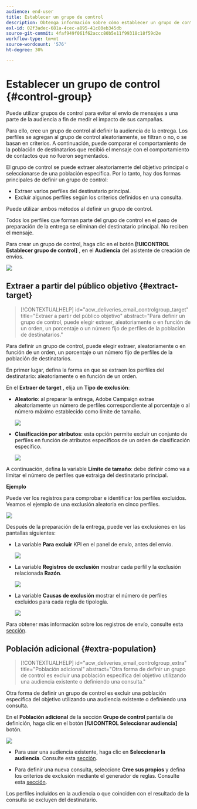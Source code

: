 ```yaml
---
audience: end-user
title: Establecer un grupo de control
description: Obtenga información sobre cómo establecer un grupo de control para los mensajes en la interfaz de usuario web de Campaign
exl-id: 02f3adec-681a-4cec-a895-41c80eb345db
source-git-commit: 4faf949f061f62accc80b5e11f99318c18f59d2e
workflow-type: tm+mt
source-wordcount: '576'
ht-degree: 30%

---
```


# Establecer un grupo de control {#control-group}

Puede utilizar grupos de control para evitar el envío de mensajes a una parte de la audiencia a fin de medir el impacto de sus campañas.

Para ello, cree un grupo de control al definir la audiencia de la entrega. Los perfiles se agregan al grupo de control aleatoriamente, se filtran o no, o se basan en criterios. A continuación, puede comparar el comportamiento de la población de destinatarios que recibió el mensaje con el comportamiento de contactos que no fueron segmentados.

El grupo de control se puede extraer aleatoriamente del objetivo principal o seleccionarse de una población específica. Por lo tanto, hay dos formas principales de definir un grupo de control:

* Extraer varios perfiles del destinatario principal.
* Excluir algunos perfiles según los criterios definidos en una consulta.

Puede utilizar ambos métodos al definir un grupo de control.

Todos los perfiles que forman parte del grupo de control en el paso de preparación de la entrega se eliminan del destinatario principal. No reciben el mensaje.

Para crear un grupo de control, haga clic en el botón **[!UICONTROL Establecer grupo de control]** , en el **Audiencia** del asistente de creación de envíos.

![](assets/control-group1.png)

## Extraer a partir del público objetivo {#extract-target}

>[!CONTEXTUALHELP]
>id="acw_deliveries_email_controlgroup_target"
>title="Extraer a partir del público objetivo"
>abstract="Para definir un grupo de control, puede elegir extraer, aleatoriamente o en función de un orden, un porcentaje o un número fijo de perfiles de la población de destinatarios."

Para definir un grupo de control, puede elegir extraer, aleatoriamente o en función de un orden, un porcentaje o un número fijo de perfiles de la población de destinatarios.

En primer lugar, defina la forma en que se extraen los perfiles del destinatario: aleatoriamente o en función de un orden.

En el **Extraer de target** , elija un **Tipo de exclusión**:

* **Aleatorio**: al preparar la entrega, Adobe Campaign extrae aleatoriamente un número de perfiles correspondiente al porcentaje o al número máximo establecido como límite de tamaño.

   ![](assets/control-group.png)

* **Clasificación por atributos**: esta opción permite excluir un conjunto de perfiles en función de atributos específicos de un orden de clasificación específico.

   ![](assets/control-group2.png)

A continuación, defina la variable **Límite de tamaño**: debe definir cómo va a limitar el número de perfiles que extraiga del destinatario principal.

**Ejemplo**

Puede ver los registros para comprobar e identificar los perfiles excluidos. Veamos el ejemplo de una exclusión aleatoria en cinco perfiles.

![](assets/control-group4.png)

Después de la preparación de la entrega, puede ver las exclusiones en las pantallas siguientes:

* La variable **Para excluir** KPI en el panel de envío, antes del envío.

   ![](assets/control-group5.png)

* La variable **Registros de exclusión** mostrar cada perfil y la exclusión relacionada **Razón**.

   ![](assets/control-group6.png)

* La variable **Causas de exclusión** mostrar el número de perfiles excluidos para cada regla de tipología.

   ![](assets/control-group7.png)

Para obtener más información sobre los registros de envío, consulte esta [sección](../monitor/delivery-logs.md).

## Población adicional {#extra-population}

>[!CONTEXTUALHELP]
>id="acw_deliveries_email_controlgroup_extra"
>title="Población adicional"
>abstract="Otra forma de definir un grupo de control es excluir una población específica del objetivo utilizando una audiencia existente o definiendo una consulta."

Otra forma de definir un grupo de control es excluir una población específica del objetivo utilizando una audiencia existente o definiendo una consulta.

En el **Población adicional** de la sección **Grupo de control** pantalla de definición, haga clic en el botón **[!UICONTROL Seleccionar audiencia]** botón.

![](assets/control-group3.png)

* Para usar una audiencia existente, haga clic en **Seleccionar la audiencia**. Consulte esta [sección](add-audience.md).

* Para definir una nueva consulta, seleccione **Cree sus propios** y defina los criterios de exclusión mediante el generador de reglas. Consulte esta [sección](segment-builder.md).

Los perfiles incluidos en la audiencia o que coinciden con el resultado de la consulta se excluyen del destinatario.